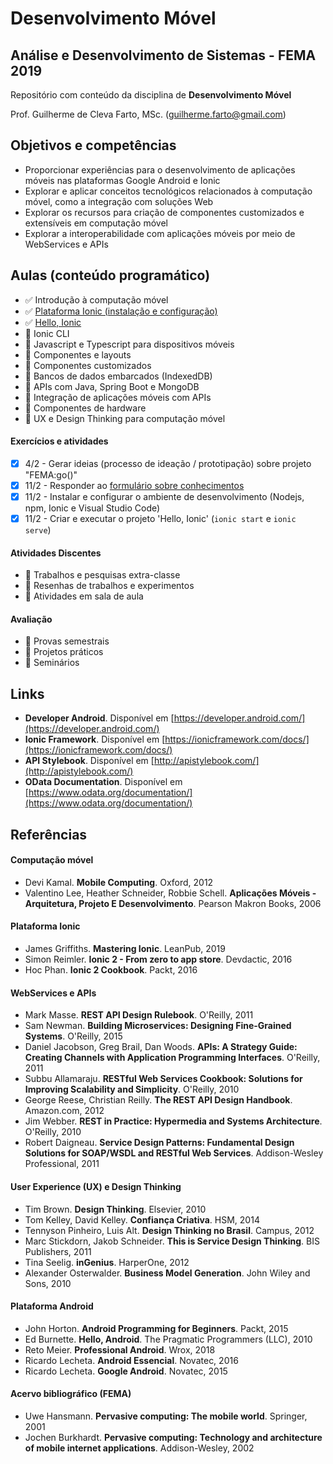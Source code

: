 # Desenvolvimento Móvel
## Análise e Desenvolvimento de Sistemas - FEMA 2019

Repositório com conteúdo da disciplina de **Desenvolvimento Móvel**

Prof. Guilherme de Cleva Farto, MSc. ([guilherme.farto@gmail.com](mailto:guilherme.farto@gmail.com))

## Objetivos e competências

- Proporcionar experiências para o desenvolvimento de aplicações móveis nas plataformas Google Android e Ionic
- Explorar e aplicar conceitos tecnológicos relacionados à computação móvel, como a integração com soluções Web
- Explorar os recursos para criação de componentes customizados e extensíveis em computação móvel
- Explorar a interoperabilidade com aplicações móveis por meio de WebServices e APIs

## Aulas (conteúdo programático)

- ✅ Introdução à computação móvel
- ✅ [Plataforma Ionic (instalação e configuração)](Aula1/Aula1.md)
- ✅ [Hello, Ionic](Aula2/Aula2.md)
- 📝 Ionic CLI
- 📝 Javascript e Typescript para dispositivos móveis
- 📝 Componentes e layouts
- 📝 Componentes customizados
- 📝 Bancos de dados embarcados (IndexedDB)
- 📝 APIs com Java, Spring Boot e MongoDB
- 📝 Integração de aplicações móveis com APIs
- 📝 Componentes de hardware
- 📝 UX e Design Thinking para computação móvel

#### Exercícios e atividades

- [X] 4/2 - Gerar ideias (processo de ideação / prototipação) sobre projeto "FEMA:go()"
- [X] 11/2 - Responder ao [formulário sobre conhecimentos](https://goo.gl/forms/iOvWUzzMEGPCUzNc2)
- [X] 11/2 - Instalar e configurar o ambiente de desenvolvimento (Nodejs, npm, Ionic e Visual Studio Code)
- [X] 11/2 - Criar e executar o projeto 'Hello, Ionic' (```ionic start``` e ```ionic serve```)

#### Atividades Discentes

- 🔔 Trabalhos e pesquisas extra-classe
- 🔔 Resenhas de trabalhos e experimentos
- 🔔 Atividades em sala de aula

#### Avaliação

- 👾 Provas semestrais
- 👾 Projetos práticos
- 👾 Seminários

## Links

- **Developer Android**. Disponível em [https://developer.android.com/](https://developer.android.com/)
- **Ionic Framework**. Disponível em [https://ionicframework.com/docs/](https://ionicframework.com/docs/)
- **API Stylebook**. Disponível em [http://apistylebook.com/](http://apistylebook.com/)
- **OData Documentation**. Disponível em [https://www.odata.org/documentation/](https://www.odata.org/documentation/)

## Referências

#### Computação móvel

- Devi Kamal. **Mobile Computing**. Oxford, 2012
- Valentino Lee, Heather Schneider, Robbie Schell. **Aplicações Móveis - Arquitetura, Projeto E Desenvolvimento**. Pearson Makron Books, 2006

#### Plataforma Ionic

- James Griffiths. **Mastering Ionic**. LeanPub, 2019
- Simon Reimler. **Ionic 2 - From zero to app store**. Devdactic, 2016
- Hoc Phan. **Ionic 2 Cookbook**. Packt, 2016

#### WebServices e APIs

- Mark Masse. **REST API Design Rulebook**. O'Reilly, 2011
- Sam Newman. **Building Microservices: Designing Fine-Grained Systems**. O'Reilly, 2015
- Daniel Jacobson, Greg Brail, Dan Woods. **APIs: A Strategy Guide: Creating Channels with Application Programming Interfaces**. O'Reilly, 2011
- Subbu Allamaraju. **RESTful Web Services Cookbook: Solutions for Improving Scalability and Simplicity**. O'Reilly, 2010
- George Reese, Christian Reilly. **The REST API Design Handbook**. Amazon.com, 2012
- Jim Webber. **REST in Practice: Hypermedia and Systems Architecture**. O'Reilly, 2010
- Robert Daigneau. **Service Design Patterns: Fundamental Design Solutions for SOAP/WSDL and RESTful Web Services**. Addison-Wesley Professional, 2011

#### User Experience (UX) e Design Thinking

- Tim Brown. **Design Thinking**. Elsevier, 2010
- Tom Kelley, David Kelley. **Confiança Criativa**. HSM, 2014
- Tennyson Pinheiro, Luis Alt. **Design Thinking no Brasil**. Campus, 2012
- Marc Stickdorn, Jakob Schneider. **This is Service Design Thinking**. BIS Publishers, 2011
- Tina Seelig. **inGenius**. HarperOne, 2012
- Alexander Osterwalder. **Business Model Generation**. John Wiley and Sons, 2010

#### Plataforma Android

- John Horton. **Android Programming for Beginners**. Packt, 2015
- Ed Burnette. **Hello, Android**. The Pragmatic Programmers (LLC), 2010
- Reto Meier. **Professional Android**. Wrox, 2018
- Ricardo Lecheta. **Android Essencial**. Novatec, 2016
- Ricardo Lecheta. **Google Android**. Novatec, 2015

#### Acervo bibliográfico (FEMA)

- Uwe Hansmann. **Pervasive computing: The mobile world**. Springer, 2001
- Jochen Burkhardt. **Pervasive computing: Technology and architecture of mobile internet applications**. Addison-Wesley, 2002
